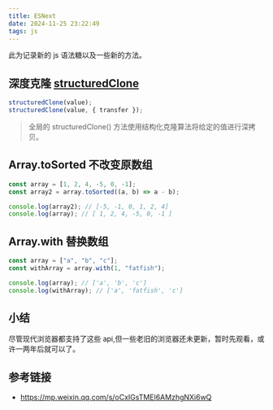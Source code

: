 ```yaml
---
title: ESNext
date: 2024-11-25 23:22:49
tags: js
---
```


此为记录新的 js 语法糖以及一些新的方法。

## 深度克隆 [structuredClone](https://developer.mozilla.org/zh-CN/docs/Web/API/structuredClone)

```js
structuredClone(value);
structuredClone(value, { transfer });
```

> 全局的 structuredClone() 方法使用结构化克隆算法将给定的值进行深拷贝。

## Array.toSorted 不改变原数组

```js
const array = [1, 2, 4, -5, 0, -1];
const array2 = array.toSorted((a, b) => a - b);

console.log(array2); // [-5, -1, 0, 1, 2, 4]
console.log(array); // [ 1, 2, 4, -5, 0, -1 ]
```

## Array.with 替换数组

```js
const array = ["a", "b", "c"];
const withArray = array.with(1, "fatfish");

console.log(array); // ['a', 'b', 'c']
console.log(withArray); // ['a', 'fatfish', 'c']
```

## 小结

尽管现代浏览器都支持了这些 api,但一些老旧的浏览器还未更新，暂时先观看，或许一两年后就可以了。

## 参考链接

- https://mp.weixin.qq.com/s/oCxIGsTMEl6AMzhgNXi6wQ
